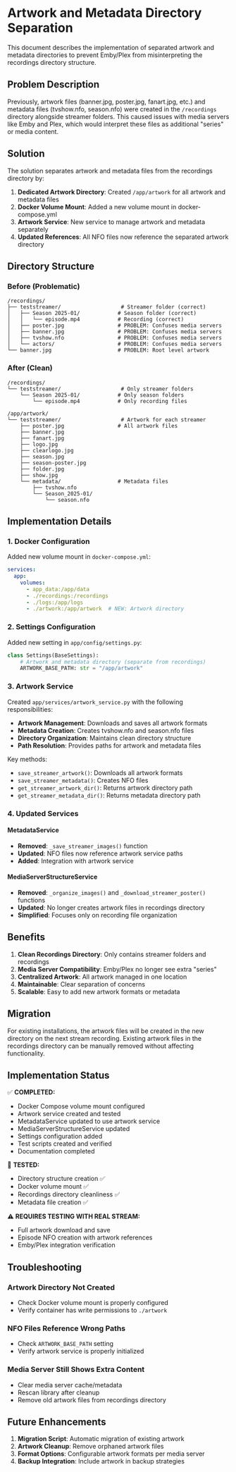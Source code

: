 # Artwork and Metadata Directory Separation

This document describes the implementation of separated artwork and metadata directories to prevent Emby/Plex from misinterpreting the recordings directory structure.

## Problem Description

Previously, artwork files (banner.jpg, poster.jpg, fanart.jpg, etc.) and metadata files (tvshow.nfo, season.nfo) were created in the `/recordings` directory alongside streamer folders. This caused issues with media servers like Emby and Plex, which would interpret these files as additional "series" or media content.

## Solution

The solution separates artwork and metadata files from the recordings directory by:

1. **Dedicated Artwork Directory**: Created `/app/artwork` for all artwork and metadata files
2. **Docker Volume Mount**: Added a new volume mount in docker-compose.yml
3. **Artwork Service**: New service to manage artwork and metadata separately
4. **Updated References**: All NFO files now reference the separated artwork directory

## Directory Structure

### Before (Problematic)
```
/recordings/
├── teststreamer/                   # Streamer folder (correct)
│   ├── Season 2025-01/            # Season folder (correct)
│   │   └── episode.mp4            # Recording (correct)
│   ├── poster.jpg                 # PROBLEM: Confuses media servers
│   ├── banner.jpg                 # PROBLEM: Confuses media servers
│   ├── tvshow.nfo                 # PROBLEM: Confuses media servers
│   └── actors/                    # PROBLEM: Confuses media servers
└── banner.jpg                     # PROBLEM: Root level artwork
```

### After (Clean)
```
/recordings/
└── teststreamer/                   # Only streamer folders
    └── Season 2025-01/            # Only season folders
        └── episode.mp4            # Only recording files

/app/artwork/
└── teststreamer/                   # Artwork for each streamer
    ├── poster.jpg                 # All artwork files
    ├── banner.jpg
    ├── fanart.jpg
    ├── logo.jpg
    ├── clearlogo.jpg
    ├── season.jpg
    ├── season-poster.jpg
    ├── folder.jpg
    ├── show.jpg
    └── metadata/                  # Metadata files
        ├── tvshow.nfo
        └── Season_2025-01/
            └── season.nfo
```

## Implementation Details

### 1. Docker Configuration

Added new volume mount in `docker-compose.yml`:

```yaml
services:
  app:
    volumes:
      - app_data:/app/data
      - ./recordings:/recordings
      - ./logs:/app/logs
      - ./artwork:/app/artwork  # NEW: Artwork directory
```

### 2. Settings Configuration

Added new setting in `app/config/settings.py`:

```python
class Settings(BaseSettings):
    # Artwork and metadata directory (separate from recordings)
    ARTWORK_BASE_PATH: str = "/app/artwork"
```

### 3. Artwork Service

Created `app/services/artwork_service.py` with the following responsibilities:

- **Artwork Management**: Downloads and saves all artwork formats
- **Metadata Creation**: Creates tvshow.nfo and season.nfo files
- **Directory Organization**: Maintains clean directory structure
- **Path Resolution**: Provides paths for artwork and metadata files

Key methods:
- `save_streamer_artwork()`: Downloads all artwork formats
- `save_streamer_metadata()`: Creates NFO files
- `get_streamer_artwork_dir()`: Returns artwork directory path
- `get_streamer_metadata_dir()`: Returns metadata directory path

### 4. Updated Services

#### MetadataService
- **Removed**: `_save_streamer_images()` function
- **Updated**: NFO files now reference artwork service paths
- **Added**: Integration with artwork service

#### MediaServerStructureService
- **Removed**: `_organize_images()` and `_download_streamer_poster()` functions
- **Updated**: No longer creates artwork files in recordings directory
- **Simplified**: Focuses only on recording file organization

## Benefits

1. **Clean Recordings Directory**: Only contains streamer folders and recordings
2. **Media Server Compatibility**: Emby/Plex no longer see extra "series"
3. **Centralized Artwork**: All artwork managed in one location
4. **Maintainable**: Clear separation of concerns
5. **Scalable**: Easy to add new artwork formats or metadata

## Migration

For existing installations, the artwork files will be created in the new directory on the next stream recording. Existing artwork files in the recordings directory can be manually removed without affecting functionality.

## Implementation Status

✅ **COMPLETED:**
- Docker Compose volume mount configured
- Artwork service created and tested
- MetadataService updated to use artwork service
- MediaServerStructureService updated 
- Settings configuration added
- Test scripts created and verified
- Documentation completed

🧪 **TESTED:**
- Directory structure creation ✅
- Docker volume mount ✅ 
- Recordings directory cleanliness ✅
- Metadata file creation ✅

⚠️ **REQUIRES TESTING WITH REAL STREAM:**
- Full artwork download and save
- Episode NFO creation with artwork references
- Emby/Plex integration verification

## Troubleshooting

### Artwork Directory Not Created
- Check Docker volume mount is properly configured
- Verify container has write permissions to `./artwork`

### NFO Files Reference Wrong Paths
- Check `ARTWORK_BASE_PATH` setting
- Verify artwork service is properly initialized

### Media Server Still Shows Extra Content
- Clear media server cache/metadata
- Rescan library after cleanup
- Remove old artwork files from recordings directory

## Future Enhancements

1. **Migration Script**: Automatic migration of existing artwork
2. **Artwork Cleanup**: Remove orphaned artwork files
3. **Format Options**: Configurable artwork formats per media server
4. **Backup Integration**: Include artwork in backup strategies
